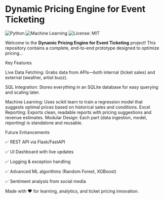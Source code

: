 # Dynamic Pricing Engine for Event Ticketing

![Python](https://img.shields.io/badge/Python-3.8%2B-blue)
![Machine Learning](https://img.shields.io/badge/Machine%20Learning-Regression-orange)
![License: MIT](https://img.shields.io/badge/License-MIT-yellow.svg)

Welcome to the **Dynamic Pricing Engine for Event Ticketing** project! 
This repository contains a complete, end-to-end prototype designed to optimize pricing...

Key Features

Live Data Fetching: Grabs data from APIs—both internal (ticket sales) and external (weather, artist buzz).

SQL Integration: Stores everything in an SQLite database for easy querying and scaling later.

Machine Learning: Uses scikit learn to train a regression model that suggests optimal prices based on historical sales and conditions.
Excel Reporting: Exports clean, readable reports with pricing suggestions and revenue estimates.
Modular Design: Each part (data ingestion, model, reporting) is standalone and reusable.

Future Enhancements

✅ REST API via Flask/FastAPI

✅ UI Dashboard with live updates

✅ Logging & exception handling

✅ Advanced ML algorithms (Random Forest, XGBoost)

✅ Sentiment analysis from social media






Made with ❤️ for learning, analytics, and ticket pricing innovation.

